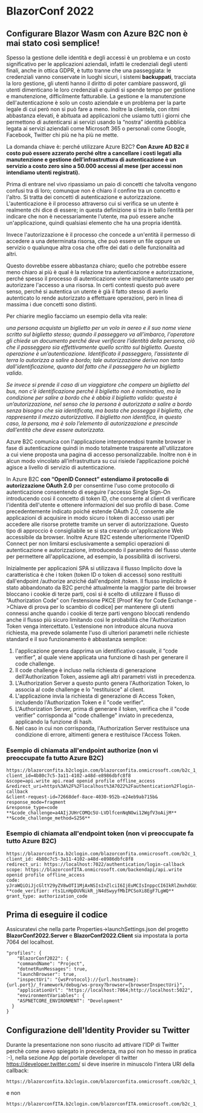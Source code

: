 # BlazorConf 2022
## Configurare Blazor Wasm con Azure B2C non è mai stato così semplice!

Spesso la gestione delle identità e degli accessi è un problema e un costo significativo per le applicazioni aziendali, infatti le credenziali degli utenti finali, anche in ottica GDPR, è tutto tranne che una passeggiata: le credenziali vanno conservate in luoghi sicuri, i sistemi **backuppati**, tracciata la loro gestione, gli utenti hanno il diritto di poter cambiare password, gli utenti dimenticano le loro credenziali e quindi si spende tempo per gestione e manutenzione, difficilmente fatturabile.
La gestione e la manutenzione dell'autenticazione è solo un costo aziendale e un problema per la parte legale di cui però non si può fare a meno. 
Inoltre la clientela, con ritmi abbastanza elevati, è abituata ad applicazioni che usiamo tutti i giorni che permettono di autenticarsi ai servizi usando la “nostra” identità pubblica legata ai servizi aziendali come Microsoft 365 o personali come Google, Facebook, Twitter chi più ne ha più ne mette.

La domanda chiave è: perché utilizzare Azure B2C?
**Con Azure AD B2C il costo può essere azzerato perché oltre a cancellare i costi legati alla manutenzione e gestione dell’infrastruttura di autenticazione è un servizio a costo zero sino a 50.000 accessi al mese (per accessi non intendiamo utenti registrati).**

Prima di entrare nel vivo ripassiamo un paio di concetti che talvolta vengono confusi tra di loro; comunque non è chiaro il confine tra un concetto e l'altro. Si tratta dei concetti di autenticazione e autorizzazione.
L'autenticazione è il processo attraverso cui si verifica se un utente è realmente chi dice di essere; in questa definizione si tira in ballo l’entità per indicare che non è necessariamente l'utente, ma può essere anche un'applicazione, quindi qualsiasi elemento che ha una propria identità.

Invece l'autorizzazione è il processo che concede a un'entità il permesso di accedere a una determinata risorsa, che può essere un file oppure un servizio o qualunque altra cosa che offre dei dati o delle funzionalità ad altri.

Questo dovrebbe essere abbastanza chiaro; quello che potrebbe essere meno chiaro ai più è qual è la relazione tra autenticazione e autorizzazione, perché spesso il processo di autenticazione viene implicitamente usato per autorizzare l'accesso a una risorsa. In certi contesti questo può avere senso, perché si autentica un utente è già il fatto stesso di averlo autenticato lo rende autorizzato a effettuare operazioni, però in linea di massima i due concetti sono distinti.

Per chiarire meglio facciamo un esempio della vita reale: 

*una persona acquista un biglietto per un volo in aereo e il suo nome viene scritto sul biglietto stesso; quando il passeggero va all’imbarco,  l'operatore gli chiede un documento perché deve verificare l’identità della persona, ciò che il passeggero sia effettivamente quello scritto sul biglietto. Questa operazione è un’autenticazione. Identificato il passeggero, l’assistente di terra lo autorizza a salire a bordo; tale autorizzazione deriva non tanto dall’identificazione, quanto dal fatto che il passeggero ha un biglietto valido.*

*Se invece si prende il caso di un viaggiatore che compera un biglietto del bus, non c’è identificazione perché il biglietto non è nominativo, ma la condizione per salire a bordo che è abbia il biglietto valido: questa è un’autorizzazione, nel senso che la persona è autorizzata a salire a bordo senza bisogno che sia identificata, ma basta che possegga il biglietto, che rappresenta il mezzo autorizzativo.
Il biglietto non identifica, in questo caso, la persona, ma è solo l’elemento di autorizzazione e prescinde dall’entità che deve essere autorizzata.*

Azure B2C comunica con l'applicazione interponendosi tramite browser in fase di autenticazione quindi in modo totalmente trasparente all'utilizzatore a cui viene proposta una pagina di accesso personalizzabile. Inoltre non è in alcun modo vincolato all’infrastruttura su cui risiede l’applicazione poiché agisce a livello di servizio di autenticazione.

In Azure B2C **con “OpenID Connect” estendiamo il protocollo di autorizzazione OAuth 2.0** per consentirne l'uso come protocollo di autenticazione consentendo di eseguire l'accesso Single Sign-On introducendo cosi il concetto di token ID, che consente al client di verificare l'identità dell'utente e ottenere informazioni del suo profilo di base. 
Come precedentemente indicato poiché estende OAuth 2.0, consente alle applicazioni di acquisire in modo sicuro i token di accesso usati per accedere alle risorse protette tramite un server di autorizzazione. Questo tipo di approccio è consigliabile se si sta creando un'applicazione Web accessibile da browser. 
Inoltre Azure B2C estende ulteriormente l’OpenID Connect per non limitarsi esclusivamente a semplici operazioni di autenticazione e autorizzazione, introducendo il parametro del flusso utente per permettere all'applicazione, ad esempio, la possibilità di iscriversi.

Inizialmente per applicazioni SPA si utilizzava il flusso Implicito dove la caratteristica è che i token (token ID o token di accesso) sono restituiti dall'endpoint /authorize anziché dall'endpoint /token. Il flusso implicito è stato abbandonato da B2C perché attualmente la maggior parte dei browser bloccano i cookie di terze parti, così si è scelto di utilizzare il flusso di “Authorization Code” con l’estensione PKCE [Proof Key for Code Exchange ->Chiave di prova per lo scambio di codice] per mantenere gli utenti connessi anche quando i cookie di terze parti vengono bloccati rendendo anche il flusso più sicuro limitando così le probabilità che l'Authorization Token venga intercettato. L’estensione non introduce alcuna nuova richiesta, ma prevede solamente l'uso di ulteriori parametri nelle richieste standard e il suo funzionamento è abbastanza semplice:
1.	l'applicazione genera dapprima un identificativo casuale, il “code verifier”, al quale viene applicata una funzione di hash per generare il code challenge.
2.	Il code challenge è incluso nella richiesta di generazione dell'Authorization Token, assieme agli altri parametri visti in precedenza.
3.	L'Authorization Server a questo punto genera l'Authorization Token, lo associa al code challenge e lo "restituisce" al client.
4.	L'applicazione invia la richiesta di generazione di Access Token, includendo l'Authorization Token e il "code verifier".
5.	L'Authorization Server, prima di generare il token, verifica che il "code verifier" corrisponda al "code challenge" inviato in precedenza, applicando la funzione di hash.
6.	Nel caso in cui non corrisponda, l'Authorization Server restituisce una condizione di errore, altimenti genera e restituisce l'Access Token.

### Esempio di chiamata all'endpoint authorize (non vi preoccupate fa tutto Azure B2C)

    https://blazorconfita.b2clogin.com/blazorconfita.onmicrosoft.com/b2c_1_susi/oauth2/v2.0/authorize?
    client_id=4b80c7c5-3a11-4102-a48d-e8986dbfc8f8
    &scope=api.write api.read openid profile offline_access
    &redirect_uri=https%3A%2F%2Flocalhost%3A7022%2Fauthentication%2Flogin-callback
    &client-request-id=72668def-8ace-4030-952b-e24eb9ab715b&
    response_mode=fragment
    &response_type=code
    **&code_challenge=a4AIjJUHrCOMQc5U-LVDlfcenNqNOwi12WgfV3oAijM**
    **&code_challenge_method=S256**
   
### Esempio di chiamata all'endpoint token  (non vi preoccupate fa tutto Azure B2C)

    https://blazorconfita.b2clogin.com/blazorconfita.onmicrosoft.com/b2c_1_susi/oauth2/v2.0/token
    client_id: 4b80c7c5-3a11-4102-a48d-e8986dbfc8f8
    redirect_uri: https://localhost:7022/authentication/login-callback
    scope: https://blazorconfITA.onmicrosoft.com/backendapi/api.write openid profile offline_access
    code: yJraWQiOiJjcGltY29yZV8wOTI1MjAxNSIsInZlciI6IjEuMCIsInppcCI6IkRlZmxhdGUiLCJzZXIiOiIxLjAifQ..LLEcvf-
    **code_verifier: rts1LnHpDUVNikR_jN4dSwyyfMbIPCSoXi8EgF7LgWQ**
    grant_type: authorization_code
    

## Prima di eseguire il codice

Assicuratevi che nella parte Properties->launchSettings.json del progetto **BlazorConf2022.Server** e **BlazorConf2022.Client** sia impostata la porta 7064 del localhost.

    "profiles": {
        "BlazorConf2022": {
        "commandName": "Project",
        "dotnetRunMessages": true,
        "launchBrowser": true,
        "inspectUri": "{wsProtocol}://{url.hostname}:{url.port}/_framework/debug/ws-proxy?browser={browserInspectUri}",
        "applicationUrl": "https://localhost:7064;http://localhost:5022",
        "environmentVariables": {
        "ASPNETCORE_ENVIRONMENT": "Development"
      }
    }

## Configurazione dell'Identity Provider su Twitter

Durante la presentazione non sono riuscito ad attivare l'IDP di Twitter perchè come avevo spiegato in precedenza, ma poi non ho messo in pratica :-), nella sezione App del portale developer di twitter <https://developer.twitter.com/> si deve inserire in minuscolo l'intera URI della callback:

    https://blazorconfita.b2clogin.com/blazorconfita.onmicrosoft.com/b2c_1_susi/oauth1/authresp

e non 

    https://blazorconfITA.b2clogin.com/blazorconfITA.onmicrosoft.com/b2c_1_susi/oauth1/authresp
    
